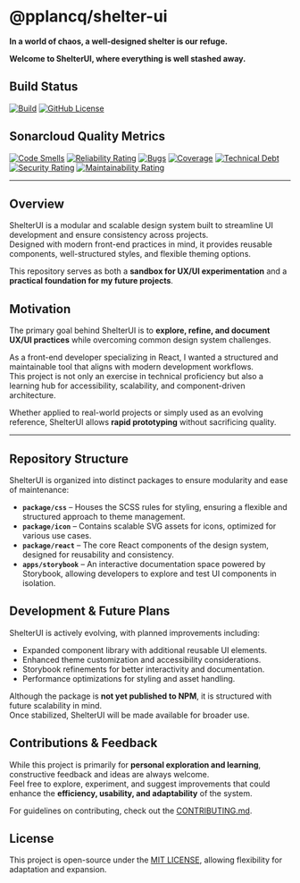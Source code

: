 # @pplancq/shelter-ui

**In a world of chaos, a well-designed shelter is our refuge.**

**Welcome to ShelterUI, where everything is well stashed away.**

## Build Status

[![Build](https://github.com/pplancq/shelter-ui/actions/workflows/build.yaml/badge.svg)](https://github.com/pplancq/shelter-ui/actions/workflows/build.yaml)
[![GitHub License](https://img.shields.io/github/license/pplancq/shelter-ui)](https://github.com/pplancq/shelter-ui?tab=MIT-1-ov-file#readme)

## Sonarcloud Quality Metrics

[![Code Smells](https://sonarcloud.io/api/project_badges/measure?project=pplancq_shelter-ui&metric=code_smells)](https://sonarcloud.io/summary/new_code?id=pplancq_shelter-ui)
[![Reliability Rating](https://sonarcloud.io/api/project_badges/measure?project=pplancq_shelter-ui&metric=reliability_rating)](https://sonarcloud.io/summary/new_code?id=pplancq_shelter-ui)
[![Bugs](https://sonarcloud.io/api/project_badges/measure?project=pplancq_shelter-ui&metric=bugs)](https://sonarcloud.io/summary/new_code?id=pplancq_shelter-ui)
[![Coverage](https://sonarcloud.io/api/project_badges/measure?project=pplancq_shelter-ui&metric=coverage)](https://sonarcloud.io/summary/new_code?id=pplancq_shelter-ui)
[![Technical Debt](https://sonarcloud.io/api/project_badges/measure?project=pplancq_shelter-ui&metric=sqale_index)](https://sonarcloud.io/summary/new_code?id=pplancq_shelter-ui)
[![Security Rating](https://sonarcloud.io/api/project_badges/measure?project=pplancq_shelter-ui&metric=security_rating)](https://sonarcloud.io/summary/new_code?id=pplancq_shelter-ui)
[![Maintainability Rating](https://sonarcloud.io/api/project_badges/measure?project=pplancq_shelter-ui&metric=sqale_rating)](https://sonarcloud.io/summary/new_code?id=pplancq_shelter-ui)

---

## Overview

ShelterUI is a modular and scalable design system built to streamline UI development and ensure consistency across projects.  
Designed with modern front-end practices in mind, it provides reusable components, well-structured styles, and flexible theming options.

This repository serves as both a **sandbox for UX/UI experimentation** and a **practical foundation for my future projects**.

## Motivation

The primary goal behind ShelterUI is to **explore, refine, and document UX/UI practices** while overcoming common design system challenges.

As a front-end developer specializing in React, I wanted a structured and maintainable tool that aligns with modern development workflows.  
This project is not only an exercise in technical proficiency but also a learning hub for accessibility, scalability, and component-driven architecture.

Whether applied to real-world projects or simply used as an evolving reference, ShelterUI allows **rapid prototyping** without sacrificing quality.

---

## Repository Structure

ShelterUI is organized into distinct packages to ensure modularity and ease of maintenance:

- **`package/css`** – Houses the SCSS rules for styling, ensuring a flexible and structured approach to theme management.
- **`package/icon`** – Contains scalable SVG assets for icons, optimized for various use cases.
- **`package/react`** – The core React components of the design system, designed for reusability and consistency.
- **`apps/storybook`** – An interactive documentation space powered by Storybook, allowing developers to explore and test UI components in isolation.

## Development & Future Plans

ShelterUI is actively evolving, with planned improvements including:

- Expanded component library with additional reusable UI elements.
- Enhanced theme customization and accessibility considerations.
- Storybook refinements for better interactivity and documentation.
- Performance optimizations for styling and asset handling.

Although the package is **not yet published to NPM**, it is structured with future scalability in mind.  
Once stabilized, ShelterUI will be made available for broader use.

## Contributions & Feedback

While this project is primarily for **personal exploration and learning**, constructive feedback and ideas are always welcome.  
Feel free to explore, experiment, and suggest improvements that could enhance the **efficiency, usability, and adaptability** of the system.

For guidelines on contributing, check out the [CONTRIBUTING.md](./CONTRIBUTING.md).

## License

This project is open-source under the [MIT LICENSE](./LICENSE), allowing flexibility for adaptation and expansion.
